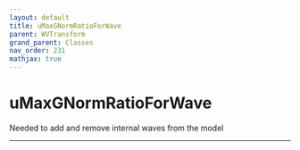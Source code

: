 ```yaml
---
layout: default
title: uMaxGNormRatioForWave
parent: WVTransform
grand_parent: Classes
nav_order: 231
mathjax: true
---
```


#  uMaxGNormRatioForWave

Needed to add and remove internal waves from the model


---

